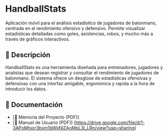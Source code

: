 # HandballStats

Aplicación móvil para el análisis estadístico de jugadores de balonmano, centrada en el rendimiento ofensivo y defensivo. Permite visualizar estadísticas detalladas como goles, asistencias, robos, y mucho más a través de gráficos interactivos.

## 📄 Descripción

HandballStats es una herramienta diseñada para entrenadores, jugadores y analistas que desean registrar y consultar el rendimiento de jugadores de balonmano. El sistema ofrece un desglose de estadísticas ofensivas y defensivas con una interfaz amigable, ergonómica y rapida a la hora de introducir los datos.

## 📘 Documentación

- [📄 Memoria del Proyecto (PDF)]
- [📘 Manual de Usuario (PDF)] (https://drive.google.com/file/d/1-3APoMtxor3bxm1bWkNlZAoMpL3l_LRn/view?usp=sharing)
